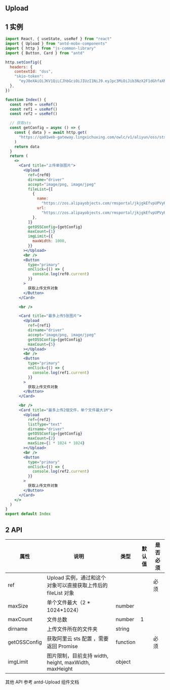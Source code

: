 ## Upload

## 1 实例

```jsx
import React, { useState, useRef } from "react"
import { Upload } from "antd-mobx-components"
import { http } from "js-common-library"
import { Button, Card } from "antd"

http.setConfig({
  headers: {
    contextId: "dss",
    "skio-token":
      "eyJ0eXAiOiJKV1QiLCJhbGciOiJIUzI1NiJ9.eyJpc3MiOiJib3NzX2F1dGhfaXNzdWVyIiwiY29udGV4dElkIjoiZHNzIiwiZXhwIjoxNjY1NDI4MjE1LCJ1c2VySWQiOjcxMn0.M0YzhHFIx68WnBmdWyt3x6taTjLB78wC_qd70GbEg8c",
  },
})

function Index() {
  const ref0 = useRef()
  const ref1 = useRef()
  const ref2 = useRef()

  // 获取sts
  const getConfig = async () => {
    const { data } = await http.get(
      "https://qa01web-gateway.lingxichuxing.com/owlc/v1/aliyun/oss/sts/token"
    )
    return data
  }
  return (
    <>
      <Card title="上传单张图片">
        <Upload
          ref={ref0}
          dirname="driver"
          accept="image/png, image/jpeg"
          fileList={[
            {
              name:
                "https://zos.alipayobjects.com/rmsportal/jkjgkEfvpUPVyRjUImniVslZfWPnJuuZ.png",
              url:
                "https://zos.alipayobjects.com/rmsportal/jkjgkEfvpUPVyRjUImniVslZfWPnJuuZ.png",
            },
          ]}
          getOSSConfig={getConfig}
          maxCount={1}
          imgLimit={{
            maxWidth: 1000,
          }}
        ></Upload>
        <br />
        <Button
          type="primary"
          onClick={() => {
            console.log(ref0.current)
          }}
        >
          获取上传文件对象
        </Button>
      </Card>

      <br />

      <Card title="最多上传5张图片">
        <Upload
          ref={ref1}
          dirname="driver"
          accept="image/png, image/jpeg"
          getOSSConfig={getConfig}
          maxCount={5}
        ></Upload>
        <br />
        <Button
          type="primary"
          onClick={() => {
            console.log(ref1.current)
          }}
        >
          获取上传文件对象
        </Button>
      </Card>

      <br />
      <Card title="最多上传2個文件，单个文件最大1M">
        <Upload
          ref={ref2}
          listType="text"
          dirname="driver"
          getOSSConfig={getConfig}
          maxCount={2}
          maxSize={1 * 1024 * 1024}
        ></Upload>
        <br />
        <Button
          type="primary"
          onClick={() => {
            console.log(ref2.current)
          }}
        >
          获取上传文件对象
        </Button>
      </Card>
    </>
  )
}
export default Index
```

## 2 API

| 属性         | 说明                                                          | 类型     | 默认值 | 是否必须 |
| ------------ | ------------------------------------------------------------- | -------- | ------ | -------- |
| ref          | Upload 实例，通过和这个对象可以直接获取上传后的 fileList 对象 |          |        | 必须     |
| maxSize      | 单个文件最大（2 * 1024*1024）                                 | number   |        |
| maxCount     | 文件总数                                                      | number   | 1      |          |
| dirname      | 上传文件所在的文件夹                                          | string   |        |          |
| getOSSConfig | 获取阿里云 sts 配置 ，需要返回 Promise                        | function |        |    必须      |
| imgLimit     | 图片限制，目前支持 width, height, maxWidth, maxHeight         | object   |        |          |

其他 API 参考 antd-Upload 组件文档
